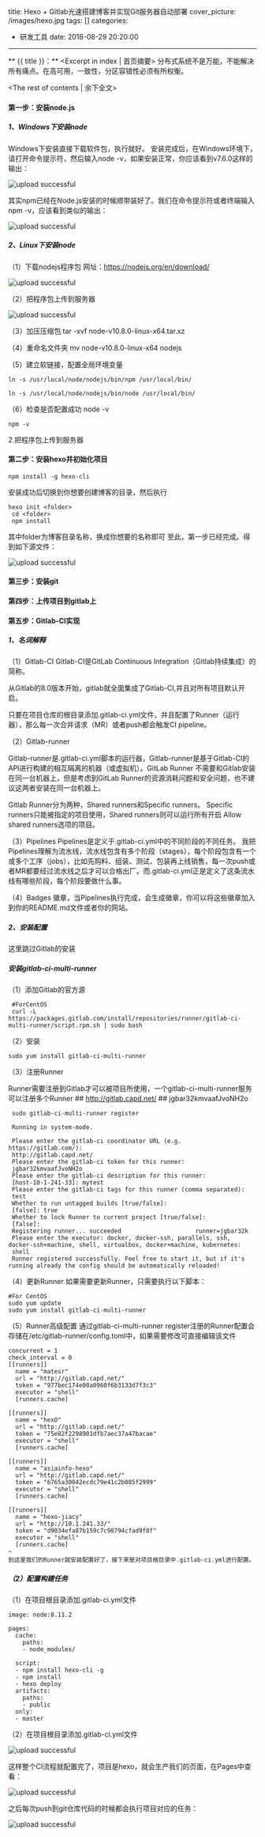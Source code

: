 title: Hexo + Gitlab光速搭建博客并实现Git服务器自动部署
cover_picture: /images/hexo.jpg
tags: []
categories:
  - 研发工具
date: 2018-08-29 20:20:00
---
** {{ title }}：** <Excerpt in index | 首页摘要>
分布式系统不是万能，不能解决所有痛点。在高可用，一致性，分区容错性必须有所权衡。
<!-- more -->
<The rest of contents | 余下全文>

#### 第一步：安装node.js
##### 1、Windows下安装node
   Windows下安装直接下载软件包，执行就好。
   安装完成后，在Windows环境下，请打开命令提示符，然后输入node -v，如果安装正常，你应该看到v7.6.0这样的输出：
   
![upload successful](\images\hexo\pasted-1.png)

其实npm已经在Node.js安装的时候顺带装好了。我们在命令提示符或者终端输入npm -v，应该看到类似的输出：

![upload successful](\images\hexo\pasted-2.png)

##### 2、Linux下安装node
（1）下载nodejs程序包
网址：https://nodejs.org/en/download/

![upload successful](\images\hexo\pasted-3.png)

 （2）把程序包上传到服务器

![upload successful](\images\hexo\pasted-4.png)

（3）加压压缩包
	tar -xvf node-v10.8.0-linux-x64.tar.xz

（4）重命名文件夹
	mv node-v10.8.0-linux-x64 nodejs
    
 （5）建立软链接，配置全局环境变量

	ln -s /usr/local/node/nodejs/bin/npm /usr/local/bin/

	ln -s /usr/local/node/nodejs/bin/node /usr/local/bin/

 （6）检查是否配置成功
	node -v

	npm -v

2.把程序包上传到服务器

#### 第二步：安装hexo并初始化项目

    npm install -g hexo-cli

  安装成功后切换到你想要创建博客的目录，然后执行

    hexo init <folder>
     cd <folder>
     npm install
  其中folder为博客目录名称，换成你想要的名称即可
  至此，第一步已经完成。得到如下源文件：
  
![upload successful](\images\hexo\pasted-0.png)

#### 第三步：安装git

#### 第四步：上传项目到gitlab上

#### 第五步：Gitlab-CI实现
 ##### 1、名词解释
  （1）Gitlab-CI
 Gitlab-CI是GitLab Continuous Integration（Gitlab持续集成）的简称。
 
 从Gitlab的8.0版本开始，gitlab就全面集成了Gitlab-CI,并且对所有项目默认开启。
 
 只要在项目仓库的根目录添加.gitlab-ci.yml文件，并且配置了Runner（运行器），那么每一次合并请求（MR）或者push都会触发CI pipeline。
 
  （2）Gitlab-runner
   
   Gitlab-runner是.gitlab-ci.yml脚本的运行器，Gitlab-runner是基于Gitlab-CI的API进行构建的相互隔离的机器（或虚拟机）。GitLab Runner 不需要和Gitlab安装在同一台机器上，但是考虑到GitLab Runner的资源消耗问题和安全问题，也不建议这两者安装在同一台机器上。

Gitlab Runner分为两种，Shared runners和Specific runners。
Specific runners只能被指定的项目使用，Shared runners则可以运行所有开启 Allow shared runners选项的项目。

（3）Pipelines
Pipelines是定义于.gitlab-ci.yml中的不同阶段的不同任务。
我把Pipelines理解为流水线，流水线包含有多个阶段（stages），每个阶段包含有一个或多个工序（jobs），比如先购料、组装、测试、包装再上线销售，每一次push或者MR都要经过流水线之后才可以合格出厂。而.gitlab-ci.yml正是定义了这条流水线有哪些阶段，每个阶段要做什么事。

（4）Badges
徽章，当Pipelines执行完成，会生成徽章，你可以将这些徽章加入到你的README.md文件或者你的网站。

 ##### 2、安装配置
 这里跳过Gitlab的安装
 
 ##### 安装gitlab-ci-multi-runner
 （1）添加Gitlab的官方源
 
     #ForCentOS
     curl -L https://packages.gitlab.com/install/repositories/runner/gitlab-ci-multi-runner/script.rpm.sh | sudo bash
 （2）安装
    
    sudo yum install gitlab-ci-multi-runner
 
 （3）注册Runner
 
 Runner需要注册到Gitlab才可以被项目所使用，一个gitlab-ci-multi-runner服务可以注册多个Runner
     ## http://gitlab.capd.net/
     ## jgbar32kmvaafJvoNH2o
     
     sudo gitlab-ci-multi-runner register
     
     Running in system-mode.                            
                                                        
     Please enter the gitlab-ci coordinator URL (e.g. https://gitlab.com/):
     http://gitlab.capd.net/
     Please enter the gitlab-ci token for this runner:
     jgbar32kmvaafJvoNH2o
     Please enter the gitlab-ci description for this runner:
     [host-10-1-241-33]: mytest
     Please enter the gitlab-ci tags for this runner (comma separated):
     test
     Whether to run untagged builds [true/false]:
     [false]: true
     Whether to lock Runner to current project [true/false]:
     [false]: 
     Registering runner... succeeded                     runner=jgbar32k
     Please enter the executor: docker, docker-ssh, parallels, ssh, docker-ssh+machine, shell, virtualbox, docker+machine, kubernetes:
     shell
     Runner registered successfully. Feel free to start it, but if it's running already the config should be automatically reloaded! 
  （4）更新Runner
  如果需要更新Runner，只需要执行以下脚本： 
    
    #For CentOS
    sudo yum update
    sudo yum install gitlab-ci-multi-runner
 
 （5）Runner高级配置
  通过gitlab-ci-multi-runner register注册的Runner配置会存储在/etc/gitlab-runner/config.toml中，如果需要修改可直接编辑该文件

    concurrent = 1
    check_interval = 0
    [[runners]]
      name = "matesr"
      url = "http://gitlab.capd.net/"
      token = "977bec174e00a0960f6b3133d7f3c3"
      executor = "shell"
      [runners.cache]
    
    [[runners]]
      name = "hexO"
      url = "http://gitlab.capd.net/"
      token = "75e82f2298901dfb7aec37a47bacae"
      executor = "shell"
      [runners.cache]
    
    [[runners]]
      name = "asiainfo-hexo"
      url = "http://gitlab.capd.net/"
      token = "6765a30042ecdc79e41c2b085f2999"
      executor = "shell"
      [runners.cache]
    
    [[runners]]
      name = "hexo-jiacy"
      url = "http://10.1.241.33/"
      token = "d9034efa87b159c7c98794cfad9f8f"
      executor = "shell"
      [runners.cache]
    ~     
    到这里我们的Runner就安装配置好了，接下来是对项目根目录中.gitlab-ci.yml进行配置。               
 ##### （2）配置构建任务

   （1）在项目根目录添加.gitlab-ci.yml文件
   
    image: node:8.11.2
    
    pages:
      cache:
        paths:
        - node_modules/
    
      script:
      - npm install hexo-cli -g
      - npm install
      - hexo deploy
      artifacts:
        paths:
        - public
      only:
      - master
      
  （2）在项目根目录添加.gitlab-ci.yml文件
  
![upload successful](\images\hexo\pasted-5.png)

这样整个CI流程就配置完了，项目是hexo，就会生产我们的页面，在Pages中查看：

![upload successful](\images\hexo\pasted-6.png)

之后每次push到git仓库代码的时候都会执行项目对应的任务：

![upload successful](\images\hexo\pasted-7.png)